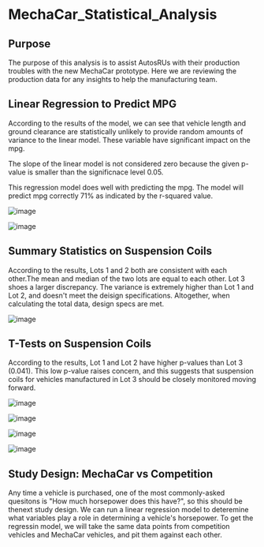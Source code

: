 # MechaCar_Statistical_Analysis

## Purpose
The purpose of this analysis is to assist AutosRUs with their production troubles with the new MechaCar prototype. Here we are reviewing the production data for any insights to help the manufacturing team.

## Linear Regression to Predict MPG

According to the results of the model, we can see that vehicle length and ground clearance are statistically unlikely to provide random amounts of variance to the linear model. These variable have significant impact on the mpg.

The slope of the linear model is not considered zero because the given p-value is smaller than the significnace level 0.05.

This regression model does well with predicting the mpg. The model will predict mpg correctly 71% as indicated by the r-squared value.

![image](https://user-images.githubusercontent.com/98003050/173205165-56aa69aa-a5f8-410f-af22-827d270dad62.png)



![image](https://user-images.githubusercontent.com/98003050/173205178-eddce83b-02aa-433b-ace8-e494273116f0.png)



## Summary Statistics on Suspension Coils
According to the results, Lots 1 and 2 both are consistent with each other.The mean and median of the two lots are equal to each other. Lot 3 shoes a larger discrepancy. The variance is extremely higher than Lot 1 and Lot 2, and doesn't meet the deisign specifications. Altogether, when calculating the total data, design specs are met.

![image](https://user-images.githubusercontent.com/98003050/173206477-09a658c0-750b-443f-aa3c-3a0d80b87def.png)



## T-Tests on Suspension Coils
According to the results, Lot 1 and Lot 2 have higher p-values than Lot 3 (0.041). This low p-value raises concern, and this suggests that suspension coils for vehicles manufactured in Lot 3 should be closely monitored moving forward.


![image](https://user-images.githubusercontent.com/98003050/173207364-b64f6e51-eb22-4717-91b1-5cffa5d4972e.png)

![image](https://user-images.githubusercontent.com/98003050/173207375-7e786c38-c372-422e-be28-136658fe5ea6.png)

![image](https://user-images.githubusercontent.com/98003050/173207383-0f39f1ed-fa29-4c21-a3af-03674fdf8649.png)

![image](https://user-images.githubusercontent.com/98003050/173207387-87a2546a-3175-4fc7-8d0d-8aed753b6b3a.png)


## Study Design: MechaCar vs Competition
Any time a vehicle is purchased, one of the most commonly-asked quesitons is "How much horsepower does this have?", so this should be thenext study design. We can run a linear regression model to deteremine what variables play a role in determining a vehicle's horsepower. To get the regressin model, we will take the same data points from competition vehicles and MechaCar vehicles, and pit them against each other.
